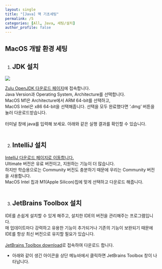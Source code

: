 ```yaml
---
layout: single
title: "[Java] 맥 기초세팅"
permalink: /5
categories: [All, Java, 세팅/설치]
author_profile: false
---
```


<h2>MacOS 개발 환경 세팅</h2>

1. <h2>JDK 설치</h2>
<img src="https://user-images.githubusercontent.com/77485397/208794394-bb094977-4367-481b-b3c3-2cbeac927d6d.png">

<a href="https://www.azul.com/downloads/?version=java-11-lts&os=windows&architecture=x86-64-bit&package=jdk">Zulu OpenJDK 다운로드 페이지</a>에 접속합니다. <br/>
Java Version과 Operating System, Architecture를 선택합니다. <br/>
MacOS M1은 Architecture에서 ARM 64-bit를 선택하고, <br/>
MacOS Intel은 x86 64-bit을 선택해줍니다. 선택을 모두 완료했다면 ‘.dmg’ 버튼을 눌러 다운로드받습니다.
<br/>
<br/>
터미널 창에 java를 입력해 보세요. 아래와 같은 실행 결과를 확인할 수 있습니다.

<img src="https://user-images.githubusercontent.com/77485397/208801331-47b8fcc8-6af1-44aa-a22e-14e4e38be1b4.png" alt="">

2. <h2>IntelliJ 설치</h2>
<a href="https://www.jetbrains.com/ko-kr/idea/download/#section=windows">IntelliJ 다운로드 페이지로 이동합니다.</a><br/>
Ultimate 버전은 유료 버전이고, 지원하는 기능이 더 많습니다. <br/>
하지만 학습용으로는 Community 버전도 충분하기 때문에 우리는 Community 버전을 사용합니다. <br/>
MacOS Intel 칩과 M1(Apple Silicon)칩에 맞게 선택하고 다운로드 해줍니다.

<img src="https://user-images.githubusercontent.com/77485397/208801624-2ceb322a-7006-4677-8eec-74b13ef14b9e.png" alt="">

3. <h2>JetBrains Toolbox 설치</h2>
IDE를 손쉽게 설치할 수 있게 해주고, 설치한 IDE의 버전을 관리해주는 프로그램입니다. <br/>
매 업데이트마다 강력하고 유용한 기능이 추가되거나 기존의 기능이 보완되기 때문에 IDE를 항상 최신 버전으로 유지할 필요가 있습니다. <br/>
<br/>
<a href="https://www.jetbrains.com/lp/toolbox/">JetBrains Toolbox download</a>로 접속하여 다운로드 합니다.
<br/>
* 아래와 같이 생긴 아이콘을 상단 메뉴바에서 클릭하면 JetBrains Toolbox 창이 나타납니다.
<img src="https://user-images.githubusercontent.com/77485397/208801840-9be68021-e6fa-49e6-a85c-e9c53a55cad9.png" alt="">
